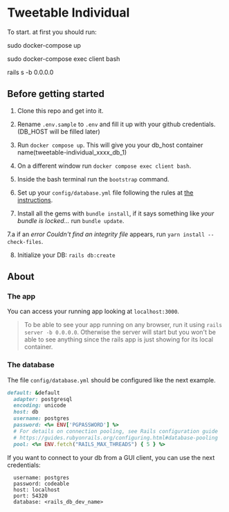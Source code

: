 # Tweetable Individual

To start. at first you should run:

sudo docker-compose up

sudo docker-compose exec client bash

rails s -b 0.0.0.0

## Before getting started

1. Clone this repo and get into it.

2. Rename `.env.sample` to `.env` and fill it up with your github credentials. (DB_HOST will be filled later)

3. Run `docker compose up`. This will give you your db_host container name(tweetable-individual_xxxx_db_1)

4. On a different window run `docker compose exec client bash`.

5. Inside the bash terminal run the `bootstrap` command.

6. Set up your `config/database.yml` file following the rules at [the instructions](https://github.com/codeableorg/tweetable-individual/blob/main/instructions.md#the-database).

7. Install all the gems with `bundle install`, if it says something like _your bundle is locked..._ run `bundle update`.

7.a if an _error Couldn't find an integrity file_ appears, run `yarn install --check-files`.

8. Initialize your DB: `rails db:create`

## About

### The app

You can access your running app looking at `localhost:3000`.

> To be able to see your app running on any browser, run it using `rails server -b 0.0.0.0`.
> Otherwise the server will start but you won't be able to see anything since the rails app is just showing for its local container.

### The database

The file `config/database.yml` should be configured like the next example.

```ruby
default: &default
  adapter: postgresql
  encoding: unicode
  host: db
  username: postgres
  password: <%= ENV['PGPASSWORD'] %>
  # For details on connection pooling, see Rails configuration guide
  # https://guides.rubyonrails.org/configuring.html#database-pooling
  pool: <%= ENV.fetch("RAILS_MAX_THREADS") { 5 } %>
```

If you want to connect to your db from a GUI client, you can use the next credentials:

```
  username: postgres
  password: codeable
  host: localhost
  port: 54320
  database: <rails_db_dev_name>
```
